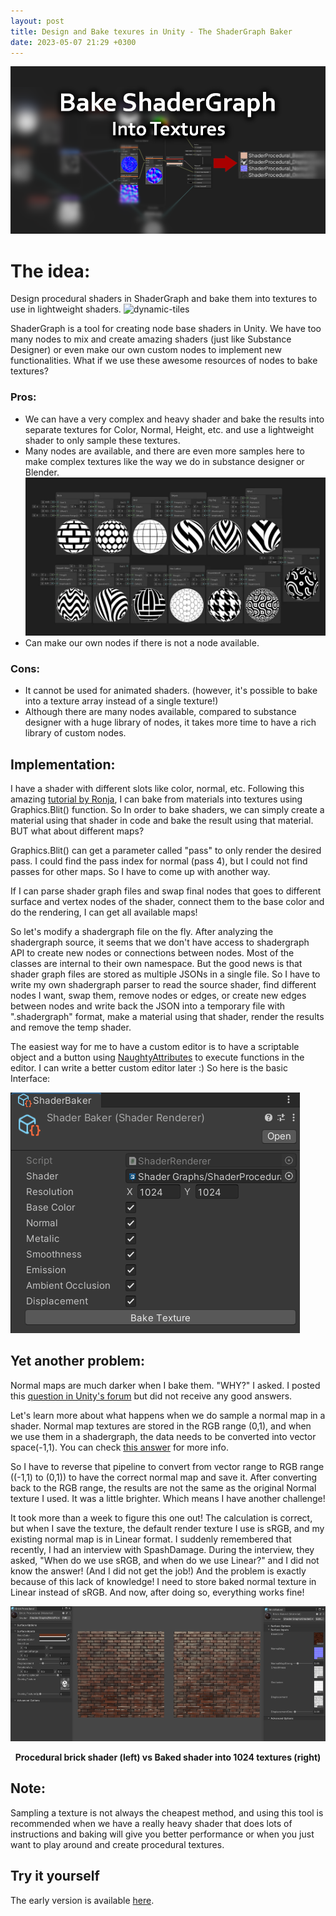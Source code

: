 ```yaml
---
layout: post
title: Design and Bake texures in Unity - The ShaderGraph Baker
date: 2023-05-07 21:29 +0300
---
```

![Header](/assets/img/blog/shadergraph-baker/header.png)
# The idea:
Design procedural shaders in ShaderGraph and bake them into textures to use in lightweight shaders.
![dynamic-tiles](/assets/img/blog/shadergraph-baker/dynamic-tile.gif)

ShaderGraph is a tool for creating node base shaders in Unity. We have too many nodes to mix and create amazing shaders (just like Substance Designer) or even make our own custom nodes to implement new functionalities. What if we use these awesome resources of nodes to bake textures?
### Pros:
- We can have a very complex and heavy shader and bake the results into separate textures for Color, Normal, Height, etc. and use a lightweight shader to only sample these textures.
- Many nodes are available, and there are even more samples here to make complex textures like the way we do in substance designer or Blender.
![node samples](/assets/img/blog/shadergraph-baker/node-samples.png)
- Can make our own nodes if there is not a node available.

### Cons:
- It cannot be used for animated shaders. (however, it's possible to bake into a texture array instead of a single texture!)
- Although there are many nodes available, compared to substance designer with a huge library of nodes, it takes more time to have a rich library of custom nodes.

## Implementation:
I have a shader with different slots like color, normal, etc.
Following this amazing [tutorial by Ronja](https://www.ronja-tutorials.com/post/030-baking-shaders/), I can bake from materials into textures using Graphics.Blit() function.
So In order to bake shaders, we can simply create a material using that shader in code and bake the result using that material.
BUT what about different maps?


Graphics.Blit() can get a parameter called "pass" to only render the desired pass. I could find the pass index for normal (pass 4), but I could not find passes for other maps. So I have to come up with another way.


If I can parse shader graph files and swap final nodes that goes to different surface and vertex nodes of the shader, connect them to the base color and do the rendering, I can get all available maps!


So let's modify a shadergraph file on the fly.
After analyzing the shadergraph source, it seems that we don't have access to shadergraph API to create new nodes or connections between nodes. Most of the classes are internal to their own namespace. But the good news is that shader graph files are stored as multiple JSONs in a single file.
So I have to write my own shadergraph parser to read the source shader, find different nodes I want, swap them, remove nodes or edges, or create new edges between nodes and write back the JSON into a temporary file with ".shadergraph" format, make a material using that shader, render the results and remove the temp shader.


The easiest way for me to have a custom editor is to have a scriptable object and a button using [NaughtyAttributes](https://github.com/dbrizov/NaughtyAttributes) to execute functions in the editor. I can write a better custom editor later :)
So here is the basic Interface:

![shader baker basic interface](/assets/img/blog/shadergraph-baker/shader-baker.png)

## Yet another problem:
Normal maps are much darker when I bake them. "WHY?" I asked.
I posted this [question in Unity's forum](https://forum.unity.com/threads/what-happens-to-colors-of-a-normal-map-when-we-sample-them-in-shadergraph.1300098/) but did not receive any good answers.


Let's learn more about what happens when we do sample a normal map in a shader. Normal map textures are stored in the RGB range (0,1), and when we use them in a shadergraph, the data needs to be converted into vector space(-1,1). You can check [this answer](https://forum.unity.com/threads/what-happens-to-colors-of-a-normal-map-when-we-sample-them-in-shadergraph.1300098/#post-8231016) for more info.


So I have to reverse that pipeline to convert from vector range to RGB range ((-1,1) to (0,1)) to have the correct normal map and save it. After converting back to the RGB range, the results are not the same as the original Normal texture I used. It was a little brighter. Which means I have another challenge!


It took more than a week to figure this one out! The calculation is correct, but when I save the texture, the default render texture I use is sRGB, and my existing normal map is in Linear format. I suddenly remembered that recently, I had an interview with SpashDamage. During the interview, they asked, "When do we use sRGB, and when do we use Linear?" and I did not know the answer! (And I did not get the job!)
And the problem is exactly because of this lack of knowledge! I need to store baked normal texture in Linear instead of sRGB. And now, after doing so, everything works fine!

![baked and realtime bricks](/assets/img/blog/shadergraph-baker/bricks.png)
<figcaption align = "center"><b> Procedural brick shader (left) vs Baked shader into 1024 textures (right)</b></figcaption>


## Note:
Sampling a texture is not always the cheapest method, and using this tool is recommended when we have a really heavy shader that does lots of instructions and baking will give you better performance or when you just want to play around and create procedural textures.

## Try it yourself 
The early version is available [here](https://github.com/omid3098/ShaderGraphBaker).
